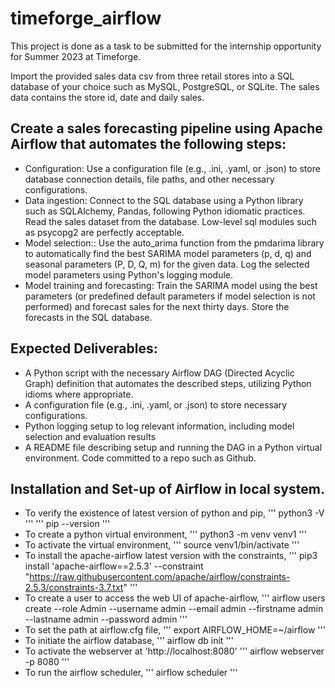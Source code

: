 # timeforge_airflow

This project is done as a task to be submitted for the internship opportunity for Summer 2023 at Timeforge.

Import the provided sales data csv from three retail stores into a SQL database of your choice such as MySQL, PostgreSQL, or SQLite. The sales data contains the store id, date and daily sales.

## Create a sales forecasting pipeline using Apache Airflow that automates the following steps:

* Configuration: Use a configuration file (e.g., .ini, .yaml, or .json) to store database connection details, file paths, and other necessary configurations.
*  Data ingestion: Connect to the SQL database using a Python library such as SQLAlchemy, Pandas, following Python idiomatic practices. Read the sales dataset from the database. Low-level sql modules such as psycopg2 are perfectly acceptable.
* Model selection:: Use the auto_arima function from the pmdarima library to automatically find the best SARIMA model parameters (p, d, q) and seasonal parameters (P, D, Q, m) for the given data. Log the selected model parameters using Python's logging module.
* Model training and forecasting: Train the SARIMA model using the best parameters (or predefined default parameters if model selection is not performed) and forecast sales for the next thirty days. Store the forecasts in the SQL database.

## Expected Deliverables:
* A Python script with the necessary Airflow DAG (Directed Acyclic Graph) definition that automates the described steps, utilizing Python idioms where appropriate. 
* A configuration file (e.g., .ini, .yaml, or .json) to store necessary configurations.
* Python logging setup to log relevant information, including model selection and evaluation results
* A README file describing setup and running the DAG in a Python virtual environment.
Code committed to a repo such as Github.

## Installation and Set-up of Airflow in local system.
* To verify the existence of latest version of python and pip,
''' python3 -V '''
''' pip --version '''
* To create a python virtual environment,
''' python3 -m venv venv1 '''
* To activate the virtual environment,
''' source venv1/bin/activate '''
* To install the apache-airflow latest version with the constraints,
''' pip3 install 'apache-airflow==2.5.3' --constraint "https://raw.githubusercontent.com/apache/airflow/constraints-2.5.3/constraints-3.7.txt" '''
* To create a user to access the web UI of apache-airflow,
''' airflow users  create --role Admin --username admin --email admin --firstname admin --lastname admin --password admin '''
* To set the path at airflow.cfg file,
''' export AIRFLOW_HOME=~/airflow '''
* To initiate the airflow database,
''' airflow db init '''
* To activate the webserver at 'http://localhost:8080'
''' airflow webserver -p 8080 '''
* To run the airflow scheduler,
''' airflow scheduler '''
